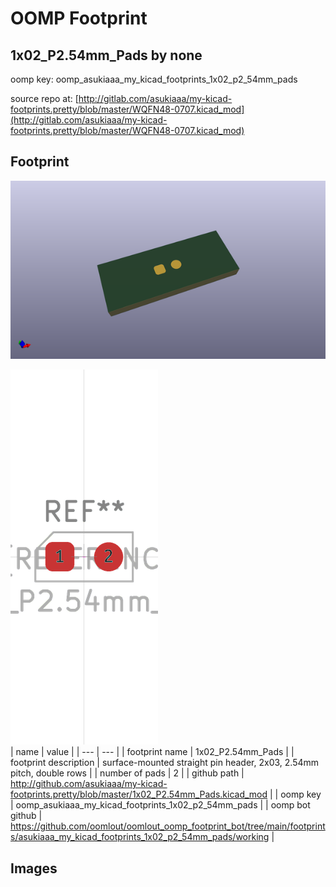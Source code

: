 # OOMP Footprint  
## 1x02_P2.54mm_Pads  by none  
  
oomp key: oomp_asukiaaa_my_kicad_footprints_1x02_p2_54mm_pads  
  
source repo at: [http://gitlab.com/asukiaaa/my-kicad-footprints.pretty/blob/master/WQFN48-0707.kicad_mod](http://gitlab.com/asukiaaa/my-kicad-footprints.pretty/blob/master/WQFN48-0707.kicad_mod)  
## Footprint  
  
[![working_kicad_pcb_3d.png](working_kicad_pcb_3d_600.png)](working_kicad_pcb_3d.png)  
  
[![working.png](working_600.png)](working.png)  
| name | value | 
| --- | --- | 
| footprint name | 1x02_P2.54mm_Pads | 
| footprint description | surface-mounted straight pin header, 2x03, 2.54mm pitch, double rows | 
| number of pads | 2 | 
| github path | http://github.com/asukiaaa/my-kicad-footprints.pretty/blob/master/1x02_P2.54mm_Pads.kicad_mod | 
| oomp key | oomp_asukiaaa_my_kicad_footprints_1x02_p2_54mm_pads | 
| oomp bot github | https://github.com/oomlout/oomlout_oomp_footprint_bot/tree/main/footprints/asukiaaa_my_kicad_footprints_1x02_p2_54mm_pads/working | 
## Images  
